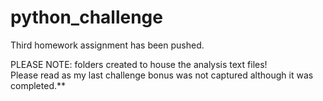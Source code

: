 # python_challenge

Third homework assignment has been pushed.

PLEASE NOTE: folders created to house the analysis text files!  
Please read as my last challenge bonus was not captured although it was completed.**
